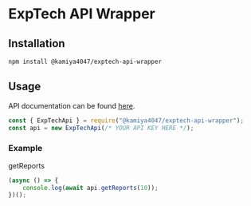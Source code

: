 # ExpTech API Wrapper

## Installation

```bash
npm install @kamiya4047/exptech-api-wrapper
```

## Usage

API documentation can be found [here](https://data.exptech.com.tw/).

```js
const { ExpTechApi } = require("@kamiya4047/exptech-api-wrapper");
const api = new ExpTechApi(/* YOUR API KEY HERE */);
```

### Example

getReports

```js
(async () => {
    console.log(await api.getReports(10));
})();
```